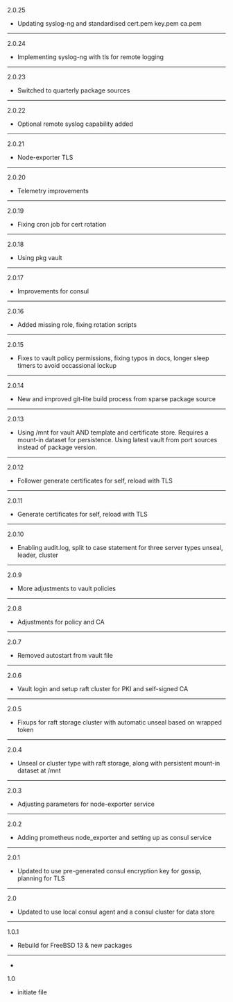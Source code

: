 2.0.25

* Updating syslog-ng and standardised cert.pem key.pem ca.pem

---

2.0.24

* Implementing syslog-ng with tls for remote logging

---

2.0.23

* Switched to quarterly package sources

---

2.0.22

* Optional remote syslog capability added

---

2.0.21

* Node-exporter TLS

---

2.0.20

* Telemetry improvements

---

2.0.19

* Fixing cron job for cert rotation

---

2.0.18

* Using pkg vault

---

2.0.17

* Improvements for consul

---

2.0.16

* Added missing role, fixing rotation scripts

---

2.0.15

* Fixes to vault policy permissions, fixing typos in docs, longer sleep timers to avoid occassional lockup

---

2.0.14

* New and improved git-lite build process from sparse package source

---

2.0.13

* Using /mnt for vault AND template and certificate store. Requires a mount-in dataset for persistence. Using latest vault from port sources instead of package version.

---

2.0.12

* Follower generate certificates for self, reload with TLS

---

2.0.11

* Generate certificates for self, reload with TLS

---

2.0.10

* Enabling audit.log, split to case statement for three server types unseal, leader, cluster

---

2.0.9

* More adjustments to vault policies

---

2.0.8

* Adjustments for policy and CA

---

2.0.7

* Removed autostart from vault file

---

2.0.6

* Vault login and setup raft cluster for PKI and self-signed CA

---

2.0.5

* Fixups for raft storage cluster with automatic unseal based on wrapped token

---

2.0.4

* Unseal or cluster type with raft storage, along with persistent mount-in dataset at /mnt

---

2.0.3

* Adjusting parameters for node-exporter service

---

2.0.2

* Adding prometheus node_exporter and setting up as consul service

---

2.0.1

* Updated to use pre-generated consul encryption key for gossip, planning for TLS

---

2.0

* Updated to use local consul agent and a consul cluster for data store

---

1.0.1

* Rebuild for FreeBSD 13 & new packages

---
-

1.0

* initiate file
